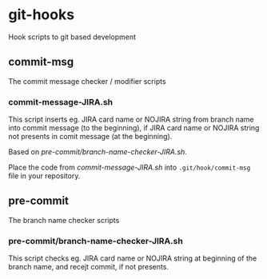 # git-hooks

Hook scripts to git based development

## commit-msg

The commit message checker / modifier scripts

### commit-message-JIRA.sh

This script inserts eg. JIRA card name or NOJIRA string from branch name into commit message (to the beginning), if JIRA card name or NOJIRA string not presents in comit message (at the beginning).

Based on _pre-commit/branch-name-checker-JIRA.sh_.

Place the code from _commit-message-JIRA.sh_ into `.git/hook/commit-msg` file in your repository.

## pre-commit

The branch name checker scripts

### pre-commit/branch-name-checker-JIRA.sh

This script checks eg. JIRA card name or NOJIRA string at beginning of the branch name, and recejt commit, if not presents.
